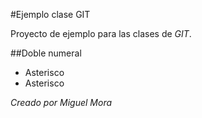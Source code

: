#Ejemplo clase GIT

Proyecto de ejemplo para las clases de *GIT*.

##Doble numeral

* Asterisco
* Asterisco


_Creado por Miguel Mora_
